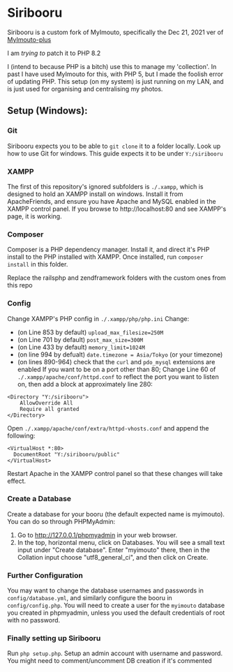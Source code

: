 # Siribooru

Siribooru is a custom fork of MyImouto, specifically the Dec 21, 2021 ver of
[MyImouto-plus](https://github.com/Yushe/myimouto-plus)

I am *trying to* patch it to PHP 8.2

I (intend to because PHP is a bitch) use this to manage my 'collection'. In past I have used MyImouto for this, with PHP 5, but I made the foolish error of updating PHP.
This setup (on my system) is just running on my LAN, and is just used for organising and centralising my photos.


## Setup (Windows):
### Git
Siribooru expects you to be able to `git clone` it to a folder locally. Look up how to use Git for windows.
This guide expects it to be under `Y:/siribooru`
### XAMPP
The first of this repository's ignored subfolders is `./.xampp`, which is designed to hold an XAMPP install on windows.
Install it from ApacheFriends, and ensure you have Apache and MySQL enabled in the XAMPP control panel.
If you browse to http://localhost:80 and see XAMPP's page, it is working.
### Composer
Composer is a PHP dependency manager. Install it, and direct it's PHP install to the PHP installed with XAMPP.
Once installed, run `composer install` in this folder.

Replace the railsphp and zendframework folders with the custom ones from this repo
### Config
Change XAMPP's PHP config in `./.xampp/php/php.ini`
Change:
- (on Line 853 by default) `upload_max_filesize=250M`
- (on Line 701 by default) `post_max_size=300M`
- (on Line 433 by default) `memory_limit=1024M`
- (on line 994 by defualt) `date.timezone = Asia/Tokyo` (or your timezone)
- (on lines 890-964) check that the `curl` and `pdo_mysql` extensions are enabled
If you want to be on a port other than 80; Change Line 60 of `./.xampp/apache/conf/httpd.conf` to reflect the port you want to listen on, then add a block at approximately line 280:

```
<Directory "Y:/siribooru">
    AllowOverride All
    Require all granted
</Directory>
```

Open `./.xampp/apache/conf/extra/httpd-vhosts.conf` and append the following:

```
<VirtualHost *:80>
  DocumentRoot "Y:/siribooru/public"
</VirtualHost>
```
Restart Apache in the XAMPP control panel so that these changes will take effect.

### Create a Database

Create a database for your booru (the default expected name is myimouto). You can do so through PHPMyAdmin:

1. Go to http://127.0.0.1/phpmyadmin in your web browser.
2. In the top, horizontal menu, click on Databases. You will see a small text input under "Create database". Enter "myimouto" there, then in the Collation input choose "utf8_general_ci", and then click on Create.

### Further Configuration
You may want to change the database usernames and passwords in `config/database.yml`, and similarly configure the booru in `config/config.php`.
You will need to create a user for the `myimouto` database you created in phpmyadmin, unless you used the default credentials of root with no password.

### Finally setting up Siribooru
Run `php setup.php`. Setup an admin account with username and password. You might need to comment/uncomment DB creation if it's commented
